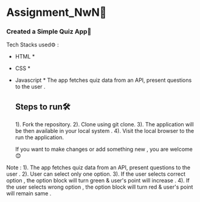 # Assignment_NwN🚀

### Created a Simple Quiz App🧠  

Tech Stacks used⚙️ :
* HTML *
* CSS *
* Javascript *
  The app fetches quiz data from an API, present questions to the user .

  ## Steps to run🛠️

  1). Fork the repository.
  2). Clone using git clone.
  3). The application will be then available in your local system .
  4). Visit the local browser to the run the application.

  If you want to make changes or add something new , you are welcome 😊


Note :   1). The app fetches quiz data from an API, present questions to the user .
         2). User can select only one option.
         3). If the  user selects correct option , the option block will turn green & user's point will increase .
         4). If the  user selects wrong option , the option block will turn red & user's point will remain same .
        

